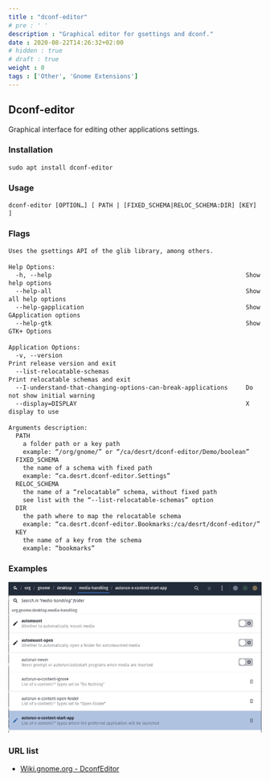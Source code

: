 ```yaml
---
title : "dconf-editor"
# pre : ' '
description : "Graphical editor for gsettings and dconf."
date : 2020-08-22T14:26:32+02:00
# hidden : true
# draft : true
weight : 0
tags : ['Other', 'Gnome Extensions']
---
```


## Dconf-editor

Graphical interface for editing other applications settings.

### Installation

```plain
sudo apt install dconf-editor
```

### Usage

```plain
dconf-editor [OPTION…] [ PATH | [FIXED_SCHEMA|RELOC_SCHEMA:DIR] [KEY] ]
```

### Flags

```plain
Uses the gsettings API of the glib library, among others.

Help Options:
  -h, --help                                                      Show help options
  --help-all                                                      Show all help options
  --help-gapplication                                             Show GApplication options
  --help-gtk                                                      Show GTK+ Options

Application Options:
  -v, --version                                                   Print release version and exit
  --list-relocatable-schemas                                      Print relocatable schemas and exit
  --I-understand-that-changing-options-can-break-applications     Do not show initial warning
  --display=DISPLAY                                               X display to use

Arguments description:
  PATH
    a folder path or a key path
    example: “/org/gnome/” or “/ca/desrt/dconf-editor/Demo/boolean”
  FIXED_SCHEMA
    the name of a schema with fixed path
    example: “ca.desrt.dconf-editor.Settings”
  RELOC_SCHEMA
    the name of a “relocatable” schema, without fixed path
    see list with the “--list-relocatable-schemas” option
  DIR
    the path where to map the relocatable schema
    example: “ca.desrt.dconf-editor.Bookmarks:/ca/desrt/dconf-editor/”
  KEY
    the name of a key from the schema
    example: “bookmarks”
```

### Examples

![Example](images/example.png)

### URL list

* [Wiki.gnome.org - DconfEditor](https://wiki.gnome.org/Apps/DconfEditor)
